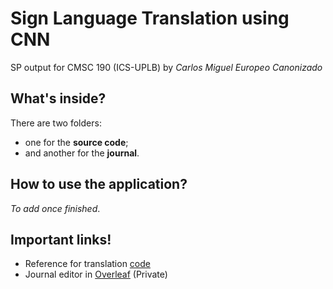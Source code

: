 # Sign Language Translation using CNN

SP output for CMSC 190 (ICS-UPLB) by *Carlos Miguel Europeo Canonizado*

## What's inside?

There are two folders:
* one for the **source code**;
* and another for the **journal**.

## How to use the application?

*To add once finished*.

## Important links!

* Reference for translation [code](https://github.com/Evilport2/Sign-Language)
* Journal editor in [Overleaf](https://www.overleaf.com/project/5bba47e85c4dc537fd77ae68) (Private)